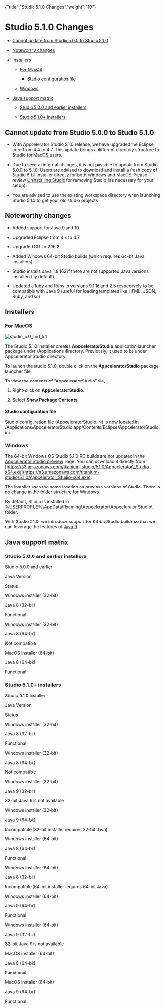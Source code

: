 {"title":"Studio 5.1.0 Changes","weight":"10"} 

# Studio 5.1.0 Changes

*   [Cannot update from Studio 5.0.0 to Studio 5.1.0](#CannotupdatefromStudio5.0.0toStudio5.1.0)
    
*   [Noteworthy changes](#Noteworthychanges)
    
*   [Installers](#Installers)
    
    *   [For MacOS](#ForMacOS)
        
        *   [Studio configuration file](#Studioconfigurationfile)
            
    *   [Windows](#Windows)
        
*   [Java support matrix](#Javasupportmatrix)
    
    *   [Studio 5.0.0 and earlier installers](#Studio5.0.0andearlierinstallers)
        
    *   [Studio 5.1.0+ installers](#Studio5.1.0+installers)
        

## Cannot update from Studio 5.0.0 to Studio 5.1.0

*   With Appcelerator Studio 5.1.0 release, we have upgraded the Eclipse core from 4.4 to 4.7. This update brings a different directory structure to Studio for MacOS users.
    
*   Due to several internal changes, it is not possible to update from Studio 5.0.0 to 5.1.0. Users are advised to download and install a fresh copy of Studio 5.1.0 installer directly for both Windows and MacOS. Please review [Uninstalling Studio](/docs/appc/Axway_Appcelerator_Studio/Axway_Appcelerator_Studio_Guide/Updating_Studio/Uninstalling_Studio/) for removing Studio (as necessary for your setup).
    
*   You are advised to use the existing workspace directory when launching Studio 5.1.0 to get your old studio projects
    

## Noteworthy changes

*   Added support for Java 9 and 10
    
*   Upgraded Eclipse from 4.4 to 4.7
    
*   Upgraded GIT to 2.16.2
    
*   Added Windows 64-bit Studio builds (which requires 64-bit Java installers)
    
*   Studio installs Java 1.8.162 if there are not supported Java versions installed (by default)
    
*   Updated JRuby and Ruby to versions 9.1.16 and 2.5 respectively to be compatible with Java 9 (useful for loading templates like HTML, JSON, Ruby, and so)
    

## Installers

### For MacOS

![studio_5.0_and_5.1](/Images/appc/download/attachments/56296323/studio_5.0_and_5.1.png)

The Studio 5.1.0 installer creates **AppceleratorStudio** application launcher package under /Applications directory. Previously, it used to be under Appcelerator Studio directory.

To launch the studio 5.1.0, double click on the **AppceleratorStudio** package launcher file.

To view the contents of “AppceleratorStudio” file,

1.  Right-click on **AppceleratorStudio**.
    
2.  Select **Show Package Contents**.
    

#### Studio configuration file

Studio configuration file (AppceleratorStudio.ini) is now located in /Applications/AppceleratorStudio.app/Contents/Eclipse/AppceleratorStudio.ini.

### Windows

The 64-bit Windows OS Studio 5.1.0 RC builds are not updated in the [Appcelerator Studio preview](http://preview.appcelerator.com/appc-studio/) page. You can download it directly from [https://s3.amazonaws.com/titanium-studio/5.1.0/Appcelerator\_Studio-x64.exe](https://s3.amazonaws.com/titanium-studio/5.1.0/Appcelerator_Studio-x64.exe).

The installer uses the same location as previous versions of Studio. There is no change in the folder structure for Windows.

By default, Studio is installed to %USERPROFILE%\\AppData\\Roaming\\Appcelerator\\Appcelerator Studio\\ folder.

With Studio 5.1.0, we introduce support for 64-bit Studio builds so that we can leverage the features of [Java 9](https://www.oracle.com/java/java9.html).

## Java support matrix

### Studio 5.0.0 and earlier installers

Studio 5.0.0 and earlier

Java Version

Status

Windows installer (32-bit)

Java 8 (32-bit)

Functional

Windows installer (32-bit)

Java 8 (64-bit)

Not compatible

MacOS installer (64-bit)

Java 8 (64-bit)

Functional

### Studio 5.1.0+ installers

Studio 5.1.0 installer

Java Version

Status

Windows installer (32-bit)

Java 8 (32-bit)

Functional

Windows installer (32-bit)

Java 8 (64-bit)

Not compatible

Windows installer (32-bit)

Java 9 (32-bit)

32-bit Java 9 is not available

Windows installer (32-bit)

Java 9 (64-bit)

Incompatible (32-bit installer requires 32-bit Java)

Windows installer (64-bit)

Java 8 (64-bit)

Functional

Windows installer (64-bit)

Java 8 (32-bit)

Incompatible (64-bit installer requires 64-bit Java)

Windows installer (64-bit)

Java 9 (64-bit)

Functional

Windows installer (64-bit)

Java 9 (32-bit)

32-bit Java 9 is not available

MacOS installer (64-bit)

Java 8 (64-bit)

Functional

MacOS installer (64-bit)

Java 9 (64-bit)

Functional